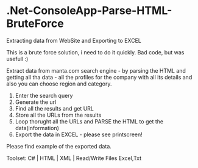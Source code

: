 # .Net-ConsoleApp-Parse-HTML-BruteForce
Extracting data from WebSite and Exporting to EXCEL

This is a brute force solution, i need to do it quickly. 
Bad code, but was usefull :)

Extract data from manta.com search engine - by parsing the HTML and getting all tha data - all the profiles for the company with all its details and also you can choose region and category.

1. Enter the search query
2. Generate the url
3. Find all the results and get URL
4. Store all the URLs from the results 
5. Loop thorught all the URLs and PARSE the HTML to get the data(information)
6. Export the data in EXCEL - please see printscreen!

Please find example of the exported data.

Toolset:
C# | HTML | XML | Read/Write Files Excel,Txt
